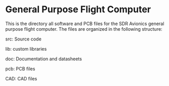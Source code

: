 <h1>General Purpose Flight Computer</h1>

This is the directory all software and PCB files for the SDR Avionics general purpose flight computer. The files are organized in the following structure:

   src: Source code 

   lib: custom libraries

   doc: Documentation and datasheets

   pcb: PCB files

   CAD: CAD files
